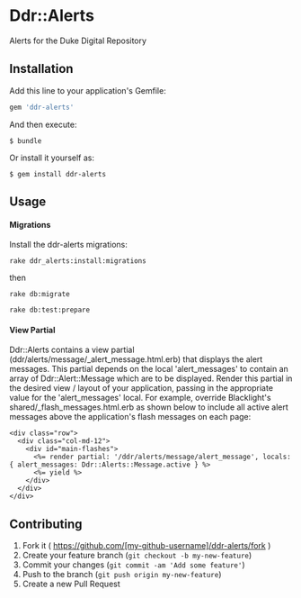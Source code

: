 # Ddr::Alerts

Alerts for the Duke Digital Repository

## Installation

Add this line to your application's Gemfile:

```ruby
gem 'ddr-alerts'
```

And then execute:

    $ bundle

Or install it yourself as:

    $ gem install ddr-alerts

## Usage

#### Migrations

Install the ddr-alerts migrations:

    rake ddr_alerts:install:migrations

then

    rake db:migrate

    rake db:test:prepare

#### View Partial

Ddr::Alerts contains a view partial (ddr/alerts/message/_alert_message.html.erb) that displays the alert messages.  This partial depends on
the local 'alert_messages' to contain an array of Ddr::Alert::Message which are to be displayed.  Render this partial in the desired
view / layout of your application, passing in the appropriate value for the 'alert_messages' local.  For example, override Blacklight's
shared/_flash_messages.html.erb as shown below to include all active alert messages above the application's
flash messages on each page:

```
<div class="row">
  <div class="col-md-12">
    <div id="main-flashes">
	  <%= render partial: '/ddr/alerts/message/alert_message', locals: { alert_messages: Ddr::Alerts::Message.active } %>
      <%= yield %>
    </div>
  </div>
</div>
```

## Contributing

1. Fork it ( https://github.com/[my-github-username]/ddr-alerts/fork )
2. Create your feature branch (`git checkout -b my-new-feature`)
3. Commit your changes (`git commit -am 'Add some feature'`)
4. Push to the branch (`git push origin my-new-feature`)
5. Create a new Pull Request
